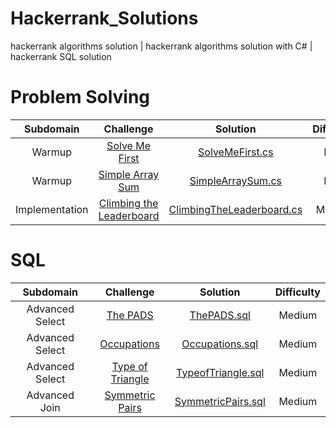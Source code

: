# Hackerrank_Solutions

hackerrank algorithms solution | hackerrank algorithms solution with C# | hackerrank SQL solution

# Problem Solving

| Subdomain | Challenge | Solution|Difficulty
|:-------------:|:-------------:|:-----:|:---------:|
| Warmup | [Solve Me First][ProblemSolving01] | [SolveMeFirst.cs][ProblemSolving02] |Easy|
| Warmup | [Simple Array Sum][ProblemSolving11] | [SimpleArraySum.cs][ProblemSolving12] |Easy|
| Implementation | [Climbing the Leaderboard][ProblemSolving21] | [ClimbingTheLeaderboard.cs][ProblemSolving22] |Medium|

[ProblemSolving01]: https://www.hackerrank.com/challenges/solve-me-first/problem 
[ProblemSolving02]: /ProblemSolving/Warmup/SolveMeFirst.cs

[ProblemSolving11]: https://www.hackerrank.com/challenges/simple-array-sum/problem
[ProblemSolving12]: /ProblemSolving/Warmup/SimpleArraySum.cs

[ProblemSolving21]: https://www.hackerrank.com/challenges/climbing-the-leaderboard/problem
[ProblemSolving22]: /ProblemSolving/Warmup/ClimbingTheLeaderboard.cs

# SQL

| Subdomain | Challenge | Solution|Difficulty
|:-------------:|:-------------:|:-----:|:---------:|
| Advanced Select | [The PADS][SQL01] | [ThePADS.sql][SQL02] |Medium|
| Advanced Select | [Occupations][SQL11] | [Occupations.sql][SQL12] |Medium|
| Advanced Select | [Type of Triangle][SQL21] | [TypeofTriangle.sql][SQL22] |Medium|
| Advanced Join | [Symmetric Pairs][SQL31] | [SymmetricPairs.sql][SQL32] |Medium|

[SQL01]: https://www.hackerrank.com/challenges/the-pads/problem
[SQL02]: /SQL/AdvancedSelect/ThePADS.sql

[SQL11]: https://www.hackerrank.com/challenges/occupations/problem
[SQL12]: /SQL/AdvancedSelect/Occupations.sql

[SQL21]: https://www.hackerrank.com/challenges/what-type-of-triangle/problem
[SQL22]: /SQL/AdvancedSelect/TypeofTriangle.sql

[SQL31]: https://www.hackerrank.com/challenges/symmetric-pairs/problem
[SQL32]: /SQL/AdvancedJoin/SymmetricPairs.sql
